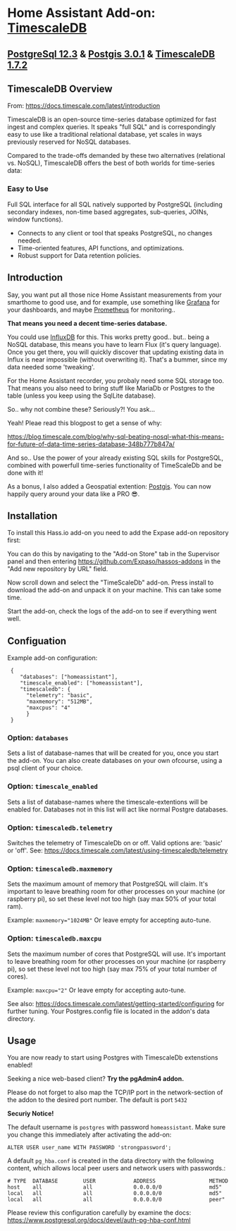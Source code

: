 # Home Assistant Add-on: [TimescaleDB](https://www.timescale.com/)
## [PostgreSql 12.3](https://www.postgresql.org/) & [Postgis 3.0.1](https://postgis.net/) & [TimescaleDB 1.7.2](https://www.timescale.com/)

## TimescaleDB Overview

From: https://docs.timescale.com/latest/introduction

TimescaleDB is an open-source time-series database optimized for fast ingest and complex queries. It speaks "full SQL" and is correspondingly easy to use like a traditional relational database, yet scales in ways previously reserved for NoSQL databases.

Compared to the trade-offs demanded by these two alternatives (relational vs. NoSQL), TimescaleDB offers the best of both worlds for time-series data:

### Easy to Use
Full SQL interface for all SQL natively supported by PostgreSQL (including secondary indexes, non-time based aggregates, sub-queries, JOINs, window functions).

- Connects to any client or tool that speaks PostgreSQL, no changes needed.
- Time-oriented features, API functions, and optimizations.
- Robust support for Data retention policies.

## Introduction

Say, you want put all those nice Home Assistant measurements from your smarthome to good use, and for example, use something like [Grafana](https://grafana.com) for your dashboards, and maybe [Prometheus](https://prometheus.io/) for monitoring..

__That means you need a decent time-series database.__

You could use [InfluxDB](www.influxdata.com) for this.
This works pretty good.. but.. being a NoSQL database, this means you have to learn Flux (it's query language). Once you get there, you will quickly discover that updating existing data in Influx is near impossible (without overwriting it). That's a bummer, since my data needed some 'tweaking'.

For the Home Assistant recorder, you probaly need some SQL storage too. That means you also need to 
bring stuff like MariaDb or Postgres to the table (unless you keep using the SqlLite database). 

So.. why not combine these?
Seriously?! You ask...

Yeah! Pleae read this blogpost to get a sense of why:

https://blog.timescale.com/blog/why-sql-beating-nosql-what-this-means-for-future-of-data-time-series-database-348b777b847a/

And so.. Use the power of your already existing SQL skills for PostgreSQL, combined with powerfull time-series functionality of TimeScaleDb and be done with it!

As a bonus, I also added a Geospatial extention: [Postgis](https://postgis.net/).
You can now happily query around your data like a PRO 😎.

## Installation

To install this Hass.io add-on you need to add the Expase add-on repository
first:

You can do this by navigating to the "Add-on Store" tab in the Supervisor panel and then entering https://github.com/Expaso/hassos-addons in the "Add new repository by URL" field.

Now scroll down and select the "TimeScaleDb" add-on.
Press install to download the add-on and unpack it on your machine. This can take some time.

Start the add-on, check the logs of the add-on to see if everything went well.

## Configuation

Example add-on configuration:

```
 {
    "databases": ["homeassistant"],
    "timescale_enabled": ["homeassistant"],
    "timescaledb": { 
      "telemetry": "basic",
      "maxmemory": "512MB",
      "maxcpus": "4"
      }
 }
```

### Option: `databases`

Sets a list of database-names that will be created for you, once you start the add-on.
You can also create databases on your own ofcourse, using a psql client of your choice.

### Option: `timescale_enabled`

Sets a list of database-names where the timescale-extentions will be enabled for.
Databases not in this list will act like normal Postgre databases.

### Option: `timescaledb.telemetry`

Switches the telemetry of TimescaleDb on or off.
Valid options are: 'basic' or 'off'.
See: https://docs.timescale.com/latest/using-timescaledb/telemetry

### Option: `timescaledb.maxmemory`

Sets the maximum amount of memory that PostgreSQL will claim.
It's important to leave breathing room for other processes on your machine (or raspberry pi), so set these level not too high (say max 50% of your total ram).

Example: `maxmemory="1024MB"`
Or leave empty for accepting auto-tune.

### Option: `timescaledb.maxcpu`

Sets the maximum number of cores that PostgreSQL will use.
It's important to leave breathing room for other processes on your machine (or raspberry pi), so set these level not too high (say max 75% of your total number of cores).

Example: `maxcpu="2"`
Or leave empty for accepting auto-tune.

See also:
https://docs.timescale.com/latest/getting-started/configuring
for further tuning. Your Postgres.config file is located in the addon's data directory.

## Usage

You are now ready to start using Postgres with TimescaleDb extenstions enabled!

Seeking a nice web-based client? **Try the pgAdmin4 addon.**

Please do not forget to also map the TCP/IP port in the network-section of the addon to the desired port number.
The default is port `5432`

__Securiy Notice!__

The default username is `postgres` with password `homeassistant`.
Make sure you change this immediately after activating the add-on:

```
ALTER USER user_name WITH PASSWORD 'strongpassword';
```

A default `pg_hba.conf` is created in the data directory with the following content, which allows local peer users and network users with passwords.:

```
# TYPE  DATABASE        USER            ADDRESS                 METHOD
host    all             all             0.0.0.0/0               md5"
local   all             all             0.0.0.0/0               md5"
local   all             all             0.0.0.0/0               peer"
```

Please review this configuration carefully by examine the docs:
https://www.postgresql.org/docs/devel/auth-pg-hba-conf.html


